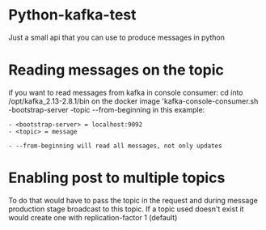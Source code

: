# Python-kafka-test
Just a small api that you can use to produce messages in python

# Reading messages on the topic
if you want to read messages from kafka in console consumer:
cd into /opt/kafka_2.13-2.8.1/bin on the docker image
'kafka-console-consumer.sh -bootstrap-server <bootstrap-server> -topic <topic> --from-beginning
in this example:

    - <bootstrap-server> = localhost:9092
    - <topic> = message
    
    - --from-beginning will read all messages, not only updates
    
    
# Enabling post to multiple topics
To do that would have to pass the topic in the request and during message production stage broadcast to this topic.
If a topic used doesn't exist it would create one with replication-factor 1 (default)
